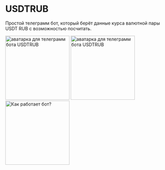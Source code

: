# USDTRUB
Простой телеграмм бот, который берёт данные курса валютной пары USDT RUB с возможностью посчитать.

<a href="https://postimg.cc/vcy6Jnwh" target="_blank" rel="noreferrer"><img src="https://i.postimg.cc/vcy6Jnwh/USDT-RUB.jpg" width="200" height="200" alt="аватарка для телеграмм бота USDTRUB" /></a>
<a href="https://postimg.cc/vcy6Jnwh" target="_blank" rel="noreferrer"><img src="https://i.postimg.cc/z5qtx9bQ/USDT-RUB-2.jpg" width="200" height="200" alt="аватарка для телеграмм бота USDTRUB" /></a>
<a href="https://postimg.cc/VdQmDyb0" target="_blank" rel="noreferrer"><img src="https://i.postimg.cc/rFzsyMVj/Screenshot-3.png" width="200" height="200" alt="Как работает бот?" /></a>
